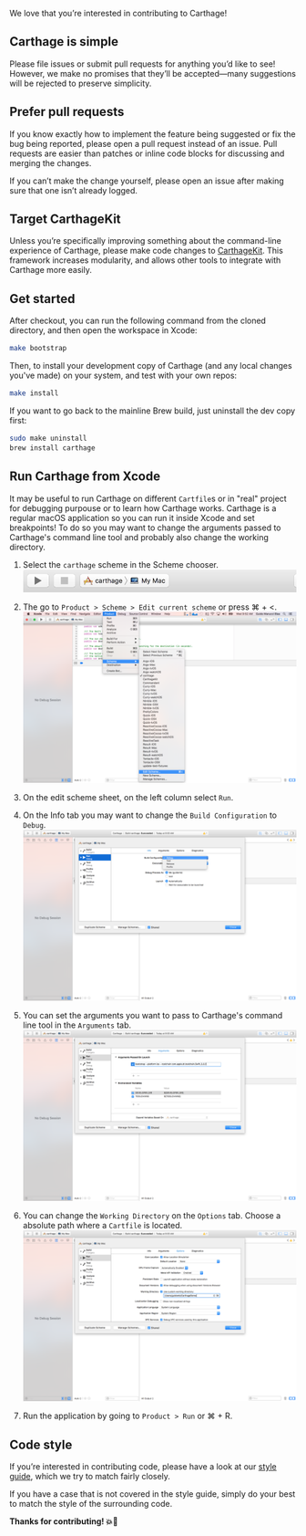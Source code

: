 We love that you’re interested in contributing to Carthage!

## Carthage is simple

Please file issues or submit pull requests for anything you’d like to see! However, we make no promises that they’ll be accepted—many suggestions will be rejected to preserve simplicity.

## Prefer pull requests

If you know exactly how to implement the feature being suggested or fix the bug being reported, please open a pull request instead of an issue. Pull requests are easier than patches or inline code blocks for discussing and merging the changes.

If you can’t make the change yourself, please open an issue after making sure that one isn’t already logged.

## Target CarthageKit

Unless you’re specifically improving something about the command-line experience of Carthage, please make code changes to [CarthageKit](README.md#carthagekit). This framework increases modularity, and allows other tools to integrate with Carthage more easily.

## Get started

After checkout, you can run the following command from the cloned directory, and then open the workspace in Xcode:

```bash
make bootstrap
```

Then, to install your development copy of Carthage (and any local changes you've made) on your system, and test with your own repos:

```bash
make install
```

If you want to go back to the mainline Brew build, just uninstall the dev copy first:

```bash
sudo make uninstall
brew install carthage
```

## Run Carthage from Xcode

It may be useful to run Carthage on different `Cartfile`s or in "real" project for debugging purpouse or to learn how Carthage works. Carthage is a regular macOS application so you can run it inside Xcode and set breakpoints! To do so you may want to change the arguments passed to Carthage's command line tool and probably also change the working directory.

 1. Select the `carthage` scheme in the Scheme chooser.
 ![step01](./Documentation/Resources/Contributing/RunCarthageFromXcode/step01.png)

 2. The go to `Product > Scheme > Edit current scheme` or press ⌘ + <.
 ![step02](./Documentation/Resources/Contributing/RunCarthageFromXcode/step02.png)

 3. On the edit scheme sheet, on the left column select `Run`.

 4. On the Info tab you may want to change the `Build Configuration` to `Debug`.
 ![step04](./Documentation/Resources/Contributing/RunCarthageFromXcode/step04.png)

 5. You can set the arguments you want to pass to Carthage's command line tool in the `Arguments` tab.
 ![step05](./Documentation/Resources/Contributing/RunCarthageFromXcode/step05.png)

 6. You can change the `Working Directory` on the `Options` tab. Choose a absolute path where a `Cartfile` is located.
 ![step06](./Documentation/Resources/Contributing/RunCarthageFromXcode/step06.png)

 7. Run the application by going to `Product > Run` or ⌘ + R.

## Code style

If you’re interested in contributing code, please have a look at our [style guide](https://github.com/github/swift-style-guide), which we try to match fairly closely.

If you have a case that is not covered in the style guide, simply do your best to match the style of the surrounding code.

**Thanks for contributing! :boom::camel:**
